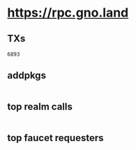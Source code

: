 # https://rpc.gno.land

## TXs
```
6893
```

## addpkgs
```
```

## top realm calls
```
```

## top faucet requesters
```
```

